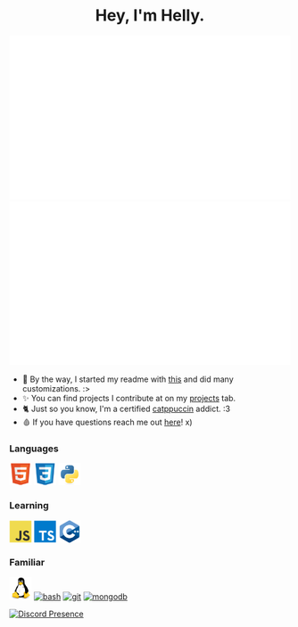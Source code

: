 
<h1 align="center">Hey, I'm Helly.</h1>

<p align="center">
<img src="https://raw.githubusercontent.com/InvitedToHell/github-stats-transparent/output/generated/overview.svg">
<img src="https://raw.githubusercontent.com/InvitedToHell/github-stats-transparent/output/generated/languages.svg">
</p>

- 🤥 By the way, I started my readme with [this](https://rahuldkjain.github.io/gh-profile-readme-generator/) and did many customizations. :>
- ✨ You can find projects I contribute at on my [projects](https://github.com/InvitedToHell?tab=repositories) tab.
- 🐈 Just so you know, I'm a certified [catppuccin](https://github.com/catppuccin/) addict. :3
- 🩸 If you have questions reach me out [here](https://helly.wtf/)! x)

<h3 align="left">Languages</h3>
<p align="left">
    <a href="https://www.w3schools.com/html/" target="_blank"> <img src="https://raw.githubusercontent.com/devicons/devicon/master/icons/html5/html5-original.svg" alt="html" width="40" height="40" /></a>
    <a href="https://www.w3schools.com/css/" target="_blank"> <img src="https://raw.githubusercontent.com/devicons/devicon/master/icons/css3/css3-original.svg" alt="css" width="40" height="40" /></a>
    <a href="https://www.python.org" target="_blank"> <img src="https://raw.githubusercontent.com/devicons/devicon/master/icons/python/python-original.svg" alt="python" width="40" height="40" /></a>
</p>
<h3 align="left">Learning</h3>
<p align="left">
    <a href="https://www.javascript.com/" target="_blank"> <img src="https://raw.githubusercontent.com/devicons/devicon/master/icons/javascript/javascript-original.svg" alt="javascript" width="40" height="40" /></a>
    <a href="https://www.typescriptlang.org/" target="_blank"> <img src="https://raw.githubusercontent.com/devicons/devicon/master/icons/typescript/typescript-original.svg" alt="typescript" width="40" height="40" /></a>
    <a href="https://www.w3schools.com/cpp/" target="_blank"> <img src="https://raw.githubusercontent.com/devicons/devicon/master/icons/cplusplus/cplusplus-original.svg" alt="cplusplus" width="40" height="40" /></a>
</p>
<h3 align="left">Familiar</h3>
<p align="left">
    <a href="https://www.linux.org/" target="_blank"> <img src="https://raw.githubusercontent.com/devicons/devicon/master/icons/linux/linux-original.svg" alt="linux" width="40" height="40" /></a>
    <a href="https://www.gnu.org/software/bash/" target="_blank"> <img src="https://www.vectorlogo.zone/logos/gnu_bash/gnu_bash-icon.svg" alt="bash" width="40" height="40" /></a>
    <a href="https://git-scm.com/" target="_blank"> <img src="https://www.vectorlogo.zone/logos/git-scm/git-scm-icon.svg" alt="git" width="40" height="40" /></a>
    <a href="https://www.mongodb.com/" target="_blank"> <img src="https://www.vectorlogo.zone/logos/mongodb/mongodb-icon.svg" alt="mongodb" width="40" height="40" /></a>
</p>


[![Discord Presence](https://lanyard.cnrad.dev/api/469514043053309952)](https://discord.com/users/469514043053309952)


